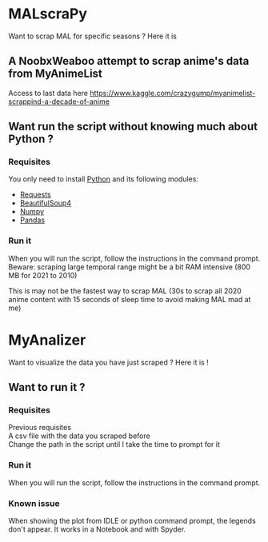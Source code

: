 # MALscraPy
Want to scrap MAL for specific seasons ? Here it is

## A NoobxWeaboo attempt to scrap anime's data from MyAnimeList

Access to last data here https://www.kaggle.com/crazygump/myanimelist-scrappind-a-decade-of-anime

## Want run the script without knowing much about Python ?
### Requisites
You only need to install [Python]( https://www.python.org/downloads/) and its following modules:
* [Requests](https://docs.python-requests.org/en/latest/user/install/#install) 
* [BeautifulSoup4](https://www.crummy.com/software/BeautifulSoup/bs4/doc/#installing-beautiful-soup)
* [Numpy](https://numpy.org/install/)
* [Pandas](https://pandas.pydata.org/docs/getting_started/install.html)

### Run it
When you will run the script, follow the instructions in the command prompt.
Beware: scraping large temporal range might be a bit RAM intensive (800 MB for 2021 to 2010)

This is may not be the fastest way to scrap MAL (30s to scrap all 2020 anime content with 15 seconds of sleep time to avoid making MAL mad at me)

# MyAnalizer
Want to visualize the data you have just scraped ? Here it is !

## Want to run it ?
### Requisites
Previous requisites  
A csv file with the data you scraped before  
Change the path in the script until I take the time to prompt for it  

### Run it
When you will run the script, follow the instructions in the command prompt.

### Known issue
When showing the plot from IDLE or python command prompt, the legends don't appear. It works in a Notebook and with Spyder.
